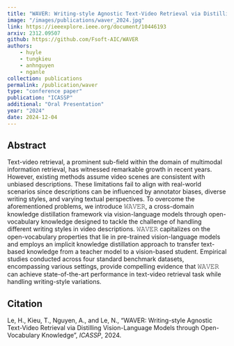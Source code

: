 ```yaml
---
title: "WAVER: Writing-style Agnostic Text-Video Retrieval via Distilling Vision-Language Models through Open-Vocabulary Knowledge"
image: "/images/publications/waver_2024.jpg"
link: https://ieeexplore.ieee.org/document/10446193
arxiv: 2312.09507
github: https://github.com/Fsoft-AIC/WAVER
authors:
    - huyle
    - tungkieu
    - anhnguyen
    - nganle
collection: publications
permalink: /publication/waver
type: "conference paper"
publication: "ICASSP"
additional: "Oral Presentation"
year: "2024"
date: 2024-12-04
---
```


## Abstract
Text-video retrieval, a prominent sub-field within the domain of multimodal information retrieval, has witnessed remarkable growth in recent years. However, existing methods assume video scenes are consistent with unbiased descriptions. These limitations fail to align with real-world scenarios since descriptions can be influenced by annotator biases, diverse writing styles, and varying textual perspectives. To overcome the aforementioned problems, we introduce 𝚆𝙰𝚅𝙴𝚁, a cross-domain knowledge distillation framework via vision-language models through open-vocabulary knowledge designed to tackle the challenge of handling different writing styles in video descriptions. 𝚆𝙰𝚅𝙴𝚁 capitalizes on the open-vocabulary properties that lie in pre-trained vision-language models and employs an implicit knowledge distillation approach to transfer text-based knowledge from a teacher model to a vision-based student. Empirical studies conducted across four standard benchmark datasets, encompassing various settings, provide compelling evidence that 𝚆𝙰𝚅𝙴𝚁 can achieve state-of-the-art performance in text-video retrieval task while handling writing-style variations.

## Citation
Le, H., Kieu, T., Nguyen, A., and Le, N., “WAVER: Writing-style Agnostic Text-Video Retrieval via Distilling Vision-Language Models through Open-Vocabulary Knowledge”, <i>ICASSP</i>, 2024.